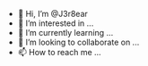 - 👋 Hi, I’m @J3r8ear
- 👀 I’m interested in ...
- 🌱 I’m currently learning ...
- 💞️ I’m looking to collaborate on ...
- 📫 How to reach me ...

<!---
J3r8ear/J3r8ear is a ✨ special ✨ repository because its `README.md` (this file) appears on your GitHub profile.
You can click the Preview link to take a look at your changes.
--->

